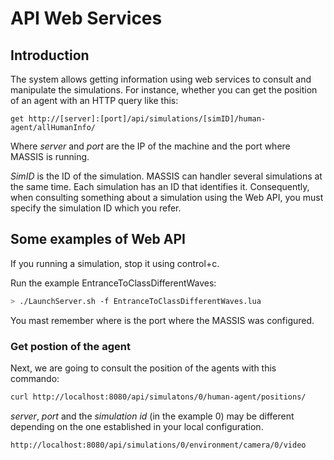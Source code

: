 # API Web Services

## Introduction

The system allows getting information using web services to consult and manipulate the simulations. For instance, whether you can get the position of an agent with an HTTP query like this:

```
get http://[server]:[port]/api/simulations/[simID]/human-agent/allHumanInfo/
```

Where *server* and *port* are the IP of the machine and the port where MASSIS is running. 

*SimID* is the ID of the simulation. MASSIS can handler several simulations at the same time. Each simulation has an ID that identifies it. Consequently, when consulting something about a simulation using the Web API, you must specify the simulation ID which you refer.


## Some examples of Web API

If you running a simulation, stop it using control+c.

Run the example EntranceToClassDifferentWaves:

```bash
> ./LaunchServer.sh -f EntranceToClassDifferentWaves.lua
```

You mast remember where is the port where the MASSIS was configured. 

### Get postion of the agent

Next, we are going to consult the position of the agents with this commando:

```bash
curl http://localhost:8080/api/simulatons/0/human-agent/positions/
```

*server*, *port* and the *simulation id* (in the example 0) may be different depending on the one established in your local configuration.



```bash
http://localhost:8080/api/simulations/0/environment/camera/0/video
```